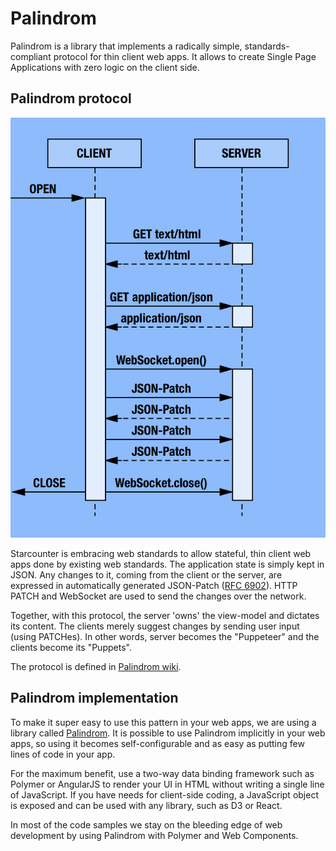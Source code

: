 # Palindrom

Palindrom is a library that implements a radically simple, standards-compliant protocol for thin client web apps. It allows to create Single Page Applications with zero logic on the client side.

## Palindrom protocol

![Palindrom flow](/assets/palindrom-flow.png)

Starcounter is embracing web standards to allow stateful, thin client web apps done by existing web standards. The application state is simply kept in JSON. Any changes to it, coming from the client or the server, are expressed in automatically generated JSON-Patch ([RFC 6902](http://tools.ietf.org/html/rfc6902)). HTTP PATCH and WebSocket are used to send the changes over the network.

<div style="clear: right"></div>

Together, with this protocol, the server 'owns' the view-model and dictates its content. The clients merely suggest changes by sending user input (using PATCHes). In other words, server becomes the "Puppeteer" and the clients become its "Puppets".

The protocol is defined in [Palindrom wiki](https://github.com/Palindrom/Palindrom/wiki/Server-communication).

## Palindrom implementation

To make it super easy to use this pattern in your web apps, we are using a library called [Palindrom](https://github.com/Palindrom/Palindrom). It is possible to use Palindrom implicitly in your web apps, so using it becomes self-configurable and as easy as putting few lines of code in your app.

For the maximum benefit, use a two-way data binding framework such as Polymer or AngularJS to render your UI in HTML without writing a single line of JavaScript. If you have needs for client-side coding, a JavaScript object is exposed and can be used with any library, such as D3 or React.

In most of the code samples we stay on the bleeding edge of web development by using Palindrom with Polymer and Web Components.